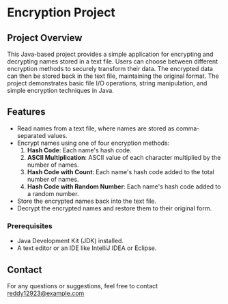 # Encryption Project

## Project Overview

This Java-based project provides a simple application for encrypting and decrypting names stored in a text file. Users can choose between different encryption methods to securely transform their data. The encrypted data can then be stored back in the text file, maintaining the original format. The project demonstrates basic file I/O operations, string manipulation, and simple encryption techniques in Java.

## Features

- Read names from a text file, where names are stored as comma-separated values.
- Encrypt names using one of four encryption methods:
  1. **Hash Code**: Each name's hash code.
  2. **ASCII Multiplication**: ASCII value of each character multiplied by the number of names.
  3. **Hash Code with Count**: Each name's hash code added to the total number of names.
  4. **Hash Code with Random Number**: Each name's hash code added to a random number.
- Store the encrypted names back into the text file.
- Decrypt the encrypted names and restore them to their original form.


### Prerequisites

- Java Development Kit (JDK) installed.
- A text editor or an IDE like IntelliJ IDEA or Eclipse.

## Contact

For any questions or suggestions, feel free to contact reddy12923@example.com
